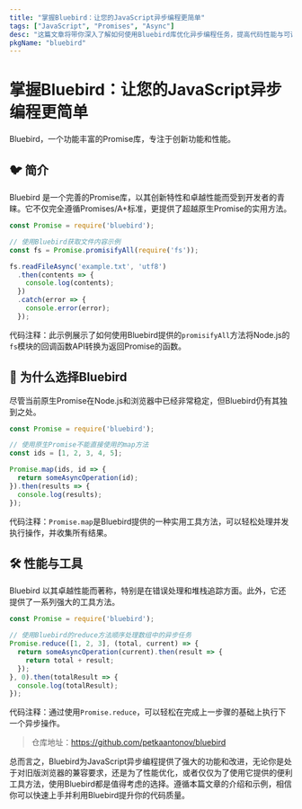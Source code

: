 ```yaml
---
title: "掌握Bluebird：让您的JavaScript异步编程更简单"
tags: ["JavaScript", "Promises", "Async"]
desc: "这篇文章将带你深入了解如何使用Bluebird库优化异步编程任务，提高代码性能与可读性。"
pkgName: "bluebird"
---
```


# 掌握Bluebird：让您的JavaScript异步编程更简单

Bluebird，一个功能丰富的Promise库，专注于创新功能和性能。

## 🐦 简介

Bluebird 是一个完善的Promise库，以其创新特性和卓越性能而受到开发者的青睐。它不仅完全遵循Promises/A+标准，更提供了超越原生Promise的实用方法。

```javascript
const Promise = require('bluebird');

// 使用Bluebird获取文件内容示例
const fs = Promise.promisifyAll(require('fs'));

fs.readFileAsync('example.txt', 'utf8')
  .then(contents => {
    console.log(contents);
  })
  .catch(error => {
    console.error(error);
  });
```
代码注释：此示例展示了如何使用Bluebird提供的`promisifyAll`方法将Node.js的`fs`模块的回调函数API转换为返回Promise的函数。

## 🌟 为什么选择Bluebird

尽管当前原生Promise在Node.js和浏览器中已经非常稳定，但Bluebird仍有其独到之处。

```javascript
const Promise = require('bluebird');

// 使用原生Promise不能直接使用的map方法
const ids = [1, 2, 3, 4, 5];

Promise.map(ids, id => {
  return someAsyncOperation(id);
}).then(results => {
  console.log(results);
});
```
代码注释：`Promise.map`是Bluebird提供的一种实用工具方法，可以轻松处理并发执行操作，并收集所有结果。

## 🛠️ 性能与工具

Bluebird 以其卓越性能而著称，特别是在错误处理和堆栈追踪方面。此外，它还提供了一系列强大的工具方法。

```javascript
const Promise = require('bluebird');

// 使用Bluebird的reduce方法顺序处理数组中的异步任务
Promise.reduce([1, 2, 3], (total, current) => {
  return someAsyncOperation(current).then(result => {
    return total + result;
  });
}, 0).then(totalResult => {
  console.log(totalResult);
});
```
代码注释：通过使用`Promise.reduce`，可以轻松在完成上一步骤的基础上执行下一个异步操作。

> 仓库地址：https://github.com/petkaantonov/bluebird

总而言之，Bluebird为JavaScript异步编程提供了强大的功能和改进，无论你是处于对旧版浏览器的兼容要求，还是为了性能优化，或者仅仅为了使用它提供的便利工具方法，使用Bluebird都是值得考虑的选择。遵循本篇文章的介绍和示例，相信你可以快速上手并利用Bluebird提升你的代码质量。